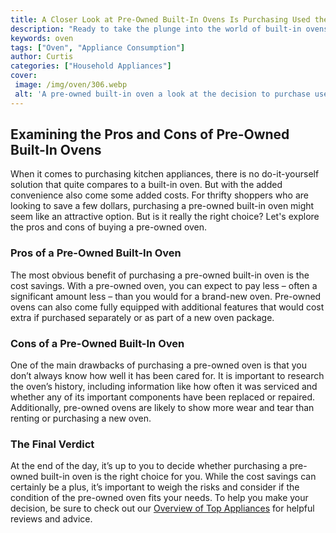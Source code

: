 ```yaml
---
title: A Closer Look at Pre-Owned Built-In Ovens Is Purchasing Used the Right Choice
description: "Ready to take the plunge into the world of built-in ovens Find out if purchasing pre-owned appliances is the way to go with this article Discover the benefits and risks of used ovens and gain a better understanding when making the decision"
keywords: oven
tags: ["Oven", "Appliance Consumption"]
author: Curtis
categories: ["Household Appliances"]
cover: 
 image: /img/oven/306.webp
 alt: 'A pre-owned built-in oven a look at the decision to purchase used'
---
```

## Examining the Pros and Cons of Pre-Owned Built-In Ovens
When it comes to purchasing kitchen appliances, there is no do-it-yourself solution that quite compares to a built-in oven. But with the added convenience also come some added costs. For thrifty shoppers who are looking to save a few dollars, purchasing a pre-owned built-in oven might seem like an attractive option. But is it really the right choice? Let's explore the pros and cons of buying a pre-owned oven.

### Pros of a Pre-Owned Built-In Oven
The most obvious benefit of purchasing a pre-owned built-in oven is the cost savings. With a pre-owned oven, you can expect to pay less – often a significant amount less – than you would for a brand-new oven. Pre-owned ovens can also come fully equipped with additional features that would cost extra if purchased separately or as part of a new oven package.

### Cons of a Pre-Owned Built-In Oven
One of the main drawbacks of purchasing a pre-owned oven is that you don’t always know how well it has been cared for. It is important to research the oven’s history, including information like how often it was serviced and whether any of its important components have been replaced or repaired. Additionally, pre-owned ovens are likely to show more wear and tear than renting or purchasing a new oven.

### The Final Verdict
At the end of the day, it’s up to you to decide whether purchasing a pre-owned built-in oven is the right choice for you. While the cost savings can certainly be a plus, it’s important to weigh the risks and consider if the condition of the pre-owned oven fits your needs. To help you make your decision, be sure to check out our [Overview of Top Appliances](./pages/appliance-overview) for helpful reviews and advice.
